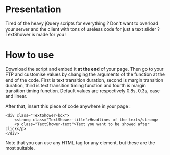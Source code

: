 Presentation
======

Tired of the heavy jQuery scripts for everything ? Don't want to overload your server and the client with
tons of useless code for just a text slider ? TextShower is made for you !

How to use
======

Download the script and embed it **at the end** of your page. Then go to your FTP and customise values by changing the
arguments of the function at the end of the code. First is text transition duration, second is margin
transition duration, third is text transition timing function and fourth is margin transition timing
function. Default values are respectively 0.8s, 0.3s, ease and linear.

After that, insert this piece of code anywhere in your page : 

	<div class="TextShower-box"> 
		<strong class="TextShower-title">Headlines of the text</strong> 
		<p class="TextShower-text">Text you want to be showed after click</p>
	</div>

Note that you can use any HTML tag for any element, but these are the most suitable.
